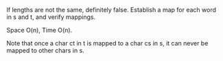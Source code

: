 


If lengths are not the same, definitely false. Establish a map for each word in s and t, and verify mappings.

Space O(n), Time O(n).

Note that once a char ct in t is mapped to a char cs in s, it can never be mapped to other chars in s.
